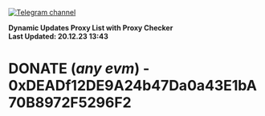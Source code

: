 [![Telegram channel](https://img.shields.io/endpoint?url=https://runkit.io/damiankrawczyk/telegram-badge/branches/master?url=https://t.me/n4z4v0d)](https://t.me/n4z4v0d) 

**Dynamic Updates Proxy List with Proxy Checker**  
**Last Updated: 20.12.23 13:43**

# DONATE (_any evm_) - 0xDEADf12DE9A24b47Da0a43E1bA70B8972F5296F2

